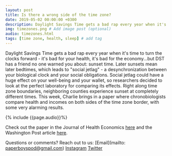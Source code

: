 ```yaml
---
layout: post
title: Is there a wrong side of the time zone?
date: 2019-05-02 00:00:00 +0300
description: Daylight Savings Time gets a bad rap every year when it's time to turn the clocks forward, but DST has a friend no one warned you about... # Add post description (shows up as description on social media posts)
img: timezones.png # Add image post (optional)
audio: timezones.html
tags: [time zone, health, sleep] # add tag
---
```


Daylight Savings Time gets a bad rap every year when it's time to turn the clocks forward - it's bad for your health, it's bad for the economy...but DST has a friend no one warned you about: sunset time. Later sunsets mean later bedtimes, which leads to "social jetlag" - a desynchronization between your biological clock and your social obligations. Social jetlag could have a huge effect on your well-being and your wallet, so researchers decided to look at the perfect laboratory for comparing its effects. Right along time zone boundaries, neighboring counties experience sunset at completely different times. This week, Charlie brings in a paper where chronobiologists compare health and incomes on both sides of the time zone border, with some very alarming results.

{% include {{page.audio}}%}

Check out the paper in the Journal of Health Economics [here](https://www.sciencedirect.com/science/article/pii/S0167629618309718) and the Washington Post article [here](https://www.sciencedirect.com/science/article/pii/S0167629618309718).

Questions or comments? Reach out to us: [Email](mailto: paperboyspod@gmail.com) [Instagram](https://www.instagram.com/paperboyspod/) [Twitter](https://twitter.com/PaperBoysPod)